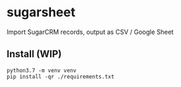 # sugarsheet
Import SugarCRM records, output as CSV / Google Sheet 


## Install (WIP)

    python3.7 -m venv venv
    pip install -qr ./requirements.txt
    